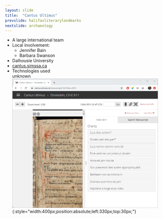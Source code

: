 ```yaml
---
layout: slide
title:  "Cantus Ultimus"
prevslide: halifaxliterarylandmarks
nextslide: archaeology
---
```

* A large international team
* Local involvement: 
  * Jennifer Bain 
  * Barbara Swanson
* Dalhousie University<br>
* [cantus.simssa.ca](https://cantus.simssa.ca)
* Technologies used <br/>unknown
![](../assets/cantus-site.png){:style="width:400px;position:absolute;left:330px;top:30px;"}

<!--
The main objective of this research is to incorporate the latest optical music 
recognition (OMR) technologies with plainchant manuscripts in order to 
transform the existing CANTUS database into a state-of-the-art research 
environment in which both music and text are fully searchable.
-->

